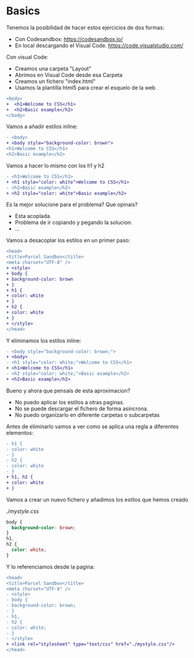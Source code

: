# Basics

Tenemos la posibilidad de hacer estos ejercicios de dos formas:

- Con Codesandbox: <https://codesandbox.io/>
- En local descargando el Visual Code. <https://code.visualstudio.com/>

Con visual Code:

- Creamos una carpeta "Layout"
- Abrimos en Visual Code desde esa Carpeta
- Creamos un fichero "index.html"
- Usamos la plantilla html5 para crear el esquelo de la web

```diff
<body>
+  <h1>Welcome to CSS</h1>
+  <h2>Basic example</h2>
</body>
```

Vamos a añadir estilos inline:

```diff
- <body>
+ <body style="background-color: brown">
<h1>Welcome to CSS</h1>
<h2>Basic example</h2>
```

Vamos a hacer lo mismo con los h1 y h2

```diff
- <h1>Welcome to CSS</h1>
+ <h1 style="color: white">Welcome to CSS</h1>
- <h2>Basic example</h2>
+ <h2 style="color: white">Basic example</h2>
```

Es la mejor solucione para el problema? Que opinais?

- Esta acoplada.
- Problema de ir copiando y pegando la solucion.
- ...

Vamos a desacoplar los estilos en un primer paso:

```diff
<head>
<title>Parcel Sandbox</title>
<meta charset="UTF-8" />
+ <style>
+ body {
+ background-color: brown
+ }
+ h1 {
+ color: white
+ }
+ h2 {
+ color: white
+ }
+ </style>
</head>
```

Y eliminamos los estilos inline:

```diff
- <body style="background-color: brown;">
+ <body>
- <h1 style="color: white;">Welcome to CSS</h1>
+ <h1>Welcome to CSS</h1>
- <h2 style="color: white;">Basic example</h2>
+ <h2>Basic example</h2>
```

Bueno y ahora que pensais de esta aproximacion?

- No puedo aplicar los estilos a otras paginas.
- No se puede descargar el fichero de forma asincrona.
- No puedo organizarlo en diferente carpetas o subcarpetas

Antes de eliminarlo vamos a ver como se aplica una regla a diferentes elementos:

```diff
- h1 {
- color: white
- }
- h2 {
- color: white
- }
+ h1, h2 {
+ color: white
+ }
```

Vamos a crear un nuevo fichero y añadimos los estilos que hemos creado

_./mystyle.css_

```css
body {
  background-color: brown;
}
h1,
h2 {
  color: white;
}
```

Y lo referenciamos desde la pagina:

```diff
<head>
<title>Parcel Sandbox</title>
<meta charset="UTF-8" />
- <style>
- body {
- background-color: brown;
- }
- h1,
- h2 {
- color: white;
- }
- </style>
+ <link rel="stylesheet" type="text/css" href="./mystyle.css"/>
</head>
```
